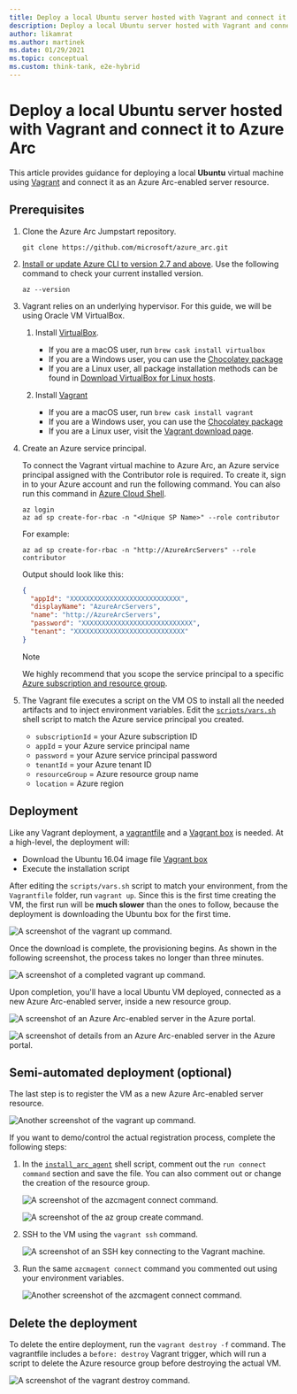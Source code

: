 ```yaml
---
title: Deploy a local Ubuntu server hosted with Vagrant and connect it to Azure Arc
description: Deploy a local Ubuntu server hosted with Vagrant and connect it to Azure Arc.
author: likamrat
ms.author: martinek
ms.date: 01/29/2021
ms.topic: conceptual
ms.custom: think-tank, e2e-hybrid
---
```


# Deploy a local Ubuntu server hosted with Vagrant and connect it to Azure Arc

This article provides guidance for deploying a local **Ubuntu** virtual machine using [Vagrant](https://www.vagrantup.com/) and connect it as an Azure Arc-enabled server resource.

## Prerequisites

1. Clone the Azure Arc Jumpstart repository.

    ```console
    git clone https://github.com/microsoft/azure_arc.git
    ```

2. [Install or update Azure CLI to version 2.7 and above](/cli/azure/install-azure-cli). Use the following command to check your current installed version.

    ```console
    az --version
    ```

3. Vagrant relies on an underlying hypervisor. For this guide, we will be using Oracle VM VirtualBox.

    1. Install [VirtualBox](https://www.virtualbox.org/wiki/Downloads).

        - If you are a macOS user, run `brew cask install virtualbox`
        - If you are a Windows user, you can use the [Chocolatey package](https://community.chocolatey.org/packages/virtualbox)
        - If you are a Linux user, all package installation methods can be found in [Download VirtualBox for Linux hosts](https://www.virtualbox.org/wiki/Linux_Downloads).

    2. Install [Vagrant](https://www.vagrantup.com/docs/installation)

        - If you are a macOS user, run `brew cask install vagrant`
        - If you are a Windows user, you can use the [Chocolatey package](https://community.chocolatey.org/packages/vagrant)
        - If you are a Linux user, visit the [Vagrant download page](https://www.vagrantup.com/downloads).

4. Create an Azure service principal.

    To connect the Vagrant virtual machine to Azure Arc, an Azure service principal assigned with the Contributor role is required. To create it, sign in to your Azure account and run the following command. You can also run this command in [Azure Cloud Shell](https://shell.azure.com/).

    ```console
    az login
    az ad sp create-for-rbac -n "<Unique SP Name>" --role contributor
    ```

    For example:

    ```console
    az ad sp create-for-rbac -n "http://AzureArcServers" --role contributor
    ```

    Output should look like this:

    ```json
    {
      "appId": "XXXXXXXXXXXXXXXXXXXXXXXXXXXX",
      "displayName": "AzureArcServers",
      "name": "http://AzureArcServers",
      "password": "XXXXXXXXXXXXXXXXXXXXXXXXXXXX",
      "tenant": "XXXXXXXXXXXXXXXXXXXXXXXXXXXX"
    }
    ```

    > [!NOTE]
    > We highly recommend that you scope the service principal to a specific [Azure subscription and resource group](/cli/azure/ad/sp).

5. The Vagrant file executes a script on the VM OS to install all the needed artifacts and to inject environment variables. Edit the [`scripts/vars.sh`](https://github.com/microsoft/azure_arc/blob/main/azure_arc_servers_jumpstart/local/vagrant/ubuntu/scripts/vars.sh) shell script to match the Azure service principal you created.

    - `subscriptionId` = your Azure subscription ID
    - `appId` = your Azure service principal name
    - `password` = your Azure service principal password
    - `tenantId` = your Azure tenant ID
    - `resourceGroup` = Azure resource group name
    - `location` = Azure region

## Deployment

Like any Vagrant deployment, a [vagrantfile](https://github.com/microsoft/azure_arc/blob/main/azure_arc_servers_jumpstart/local/vagrant/ubuntu/Vagrantfile) and a [Vagrant box](https://www.vagrantup.com/docs/boxes) is needed. At a high-level, the deployment will:

- Download the Ubuntu 16.04 image file [Vagrant box](https://app.vagrantup.com/ubuntu/boxes/xenial64)
- Execute the installation script

After editing the `scripts/vars.sh` script to match your environment, from the `Vagrantfile` folder, run `vagrant up`. Since this is the first time creating the VM, the first run will be **much slower** than the ones to follow, because the deployment is downloading the Ubuntu box for the first time.

![A screenshot of the `vagrant up` command.](./media/local-vagrant/vagrant-ubuntu-vagrant-up.png)

Once the download is complete, the provisioning begins. As shown in the following screenshot, the process takes no longer than three minutes.

![A screenshot of a completed `vagrant up` command.](./media/local-vagrant/vagrant-ubuntu-vagrant-up-complete.png)

Upon completion, you'll have a local Ubuntu VM deployed, connected as a new Azure Arc-enabled server, inside a new resource group.

![A screenshot of an Azure Arc-enabled server in the Azure portal.](./media/local-vagrant/vagrant-ubuntu-server.png)

![A screenshot of details from an Azure Arc-enabled server in the Azure portal.](./media/local-vagrant/vagrant-ubuntu-server-details.png)

## Semi-automated deployment (optional)

The last step is to register the VM as a new Azure Arc-enabled server resource.

![Another screenshot of the `vagrant up` command.](./media/local-vagrant/vagrant-ubuntu-vagrant-up-2.png)

If you want to demo/control the actual registration process, complete the following steps:

1. In the [`install_arc_agent`](https://github.com/microsoft/azure_arc/blob/main/azure_arc_servers_jumpstart/local/vagrant/ubuntu/scripts/install_arc_agent.sh) shell script, comment out the `run connect command` section and save the file. You can also comment out or change the creation of the resource group.

    ![A screenshot of the `azcmagent connect` command.](./media/local-vagrant/vagrant-ubuntu-azcmagent.png)

    ![A screenshot of the `az group create` command.](./media/local-vagrant/vagrant-ubuntu-az-group-create.png)

2. SSH to the VM using the `vagrant ssh` command.

    ![A screenshot of an SSH key connecting to the Vagrant machine.](./media/local-vagrant/vagrant-ubuntu-ssh.png)

3. Run the same `azcmagent connect` command you commented out using your environment variables.

    ![Another screenshot of the `azcmagent connect` command.](./media/local-vagrant/vagrant-ubuntu-azcmagent-2.png)

## Delete the deployment

To delete the entire deployment, run the `vagrant destroy -f` command. The vagrantfile includes a `before: destroy` Vagrant trigger, which will run a script to delete the Azure resource group before destroying the actual VM.

![A screenshot of the `vagrant destroy` command.](./media/local-vagrant/vagrant-ubuntu-vagrant-destroy.png)
